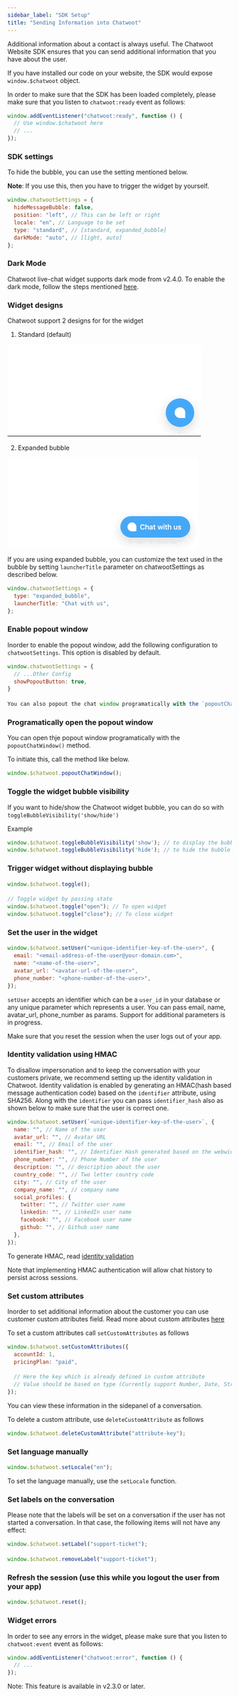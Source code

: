 ```yaml
---
sidebar_label: "SDK Setup"
title: "Sending Information into Chatwoot"
---
```


Additional information about a contact is always useful. The Chatwoot Website SDK ensures that you can send additional information that you have about the user.

If you have installed our code on your website, the SDK would expose `window.$chatwoot` object.

In order to make sure that the SDK has been loaded completely, please make sure that you listen to `chatwoot:ready` event as follows:

```js
window.addEventListener("chatwoot:ready", function () {
  // Use window.$chatwoot here
  // ...
});
```

### SDK settings

To hide the bubble, you can use the setting mentioned below.

**Note**: If you use this, then you have to trigger the widget by yourself.

```js
window.chatwootSettings = {
  hideMessageBubble: false,
  position: "left", // This can be left or right
  locale: "en", // Language to be set
  type: "standard", // [standard, expanded_bubble]
  darkMode: "auto", // [light, auto]
};
```

### Dark Mode

Chatwoot live-chat widget supports dark mode from v2.4.0. To enable the dark mode, follow the steps mentioned [here](/docs/product/channels/live-chat/sdk/live-chat-dark-mode).

### Widget designs

Chatwoot support 2 designs for for the widget

1. Standard (default)

![Standard-bubble](./images/standard-bubble.gif)

2. Expanded bubble

![Expanded-bubble](./images/expanded-bubble.gif)

If you are using expanded bubble, you can customize the text used in the bubble by setting `launcherTitle` parameter on chatwootSettings as described below.

```js
window.chatwootSettings = {
  type: "expanded_bubble",
  launcherTitle: "Chat with us",
};
```

### Enable popout window

Inorder to enable the popout window, add the following configuration to `chatwootSettings`. This option is disabled by default.

```js
window.chatwootSettings = {
  // ...Other Config
  showPopoutButton: true,
}

You can also popout the chat window programatically with the `popoutChatWindow()` method.
```

### Programatically open the popout window
You can open thje popout window programatically with the `popoutChatWindow()` method.

To initiate this, call the method like below. 
```js
window.$chatwoot.popoutChatWindow();
```


### Toggle the widget bubble visibility
If you want to hide/show the Chatwoot widget bubble, you can do so with  `toggleBubbleVisibility('show/hide')`

Example
```js
window.$chatwoot.toggleBubbleVisibility('show'); // to display the bubble
window.$chatwoot.toggleBubbleVisibility('hide'); // to hide the bubble
```


### Trigger widget without displaying bubble

```js
window.$chatwoot.toggle();

// Toggle widget by passing state
window.$chatwoot.toggle("open"); // To open widget
window.$chatwoot.toggle("close"); // To close widget
```

### Set the user in the widget

```js
window.$chatwoot.setUser("<unique-identifier-key-of-the-user>", {
  email: "<email-address-of-the-user@your-domain.com>",
  name: "<name-of-the-user>",
  avatar_url: "<avatar-url-of-the-user>",
  phone_number: "<phone-number-of-the-user>",
});
```

`setUser` accepts an identifier which can be a `user_id` in your database or any unique parameter which represents a user. You can pass email, name, avatar_url, phone_number as params. Support for additional parameters is in progress.

Make sure that you reset the session when the user logs out of your app.

### Identity validation using HMAC

To disallow impersonation and to keep the conversation with your customers private, we recommend setting up the identity validation in Chatwoot. Identity validation is enabled by generating an HMAC(hash based message authentication code) based on the `identifier` attribute, using SHA256. Along with the `identifier` you can pass `identifier_hash` also as shown below to make sure that the user is correct one.

```js
window.$chatwoot.setUser(`<unique-identifier-key-of-the-user>`, {
  name: "", // Name of the user
  avatar_url: "", // Avatar URL
  email: "", // Email of the user
  identifier_hash: "", // Identifier Hash generated based on the webwidget hmac_token
  phone_number: "", // Phone Number of the user
  description: "", // description about the user
  country_code: "", // Two letter country code
  city: "", // City of the user
  company_name: "", // company name
  social_profiles: {
    twitter: "", // Twitter user name
    linkedin: "", // LinkedIn user name
    facebook: "", // Facebook user name
    github: "", // Github user name
  },
});
```

To generate HMAC, read [identity validation](/docs/product/channels/live-chat/sdk/identity-validation)

Note that implementing HMAC authentication will allow chat history to persist across sessions.

### Set custom attributes

Inorder to set additional information about the customer you can use customer custom attributes field. Read more about custom attributes [here](/user-guide/features/custom-attributes)

To set a custom attributes call `setCustomAttributes` as follows

```js
window.$chatwoot.setCustomAttributes({
  accountId: 1,
  pricingPlan: "paid",

  // Here the key which is already defined in custom attribute
  // Value should be based on type (Currently support Number, Date, String and Number)
});
```

You can view these information in the sidepanel of a conversation.

To delete a custom attribute, use `deleteCustomAttribute` as follows

```js
window.$chatwoot.deleteCustomAttribute("attribute-key");
```

### Set language manually

```js
window.$chatwoot.setLocale("en");
```

To set the language manually, use the `setLocale` function.

### Set labels on the conversation

Please note that the labels will be set on a conversation if the user has not started a conversation. In that case, the following items will not have any effect:

```js
window.$chatwoot.setLabel("support-ticket");

window.$chatwoot.removeLabel("support-ticket");
```

### Refresh the session (use this while you logout the user from your app)

```js
window.$chatwoot.reset();
```

### Widget errors

In order to see any errors in the widget, please make sure that you listen to `chatwoot:event` event as follows:

```js
window.addEventListener("chatwoot:error", function () {
  // ...
});
```

Note: This feature is available in v2.3.0 or later.
